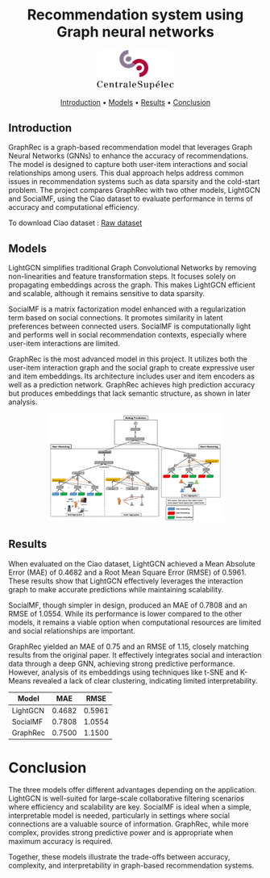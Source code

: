 <h1 align="center">Recommendation system using Graph neural networks</h1>

<p align="center">
  <img src="Docs/Logo_CentraleSupelec.png" width="30%" />
</p>

<div align="center">
    <a href="#introduction">Introduction</a> •
    <a href="#models">Models</a> •
    <a href="#results">Results</a> •
    <a href="#conclusion">Conclusion</a>
</div>


## Introduction

GraphRec is a graph-based recommendation model that leverages Graph Neural Networks (GNNs) to enhance the accuracy of recommendations. The model is designed to capture both user-item interactions and social relationships among users. This dual approach helps address common issues in recommendation systems such as data sparsity and the cold-start problem. The project compares GraphRec with two other models, LightGCN and SocialMF, using the Ciao dataset to evaluate performance in terms of accuracy and computational efficiency.

To download Ciao dataset : [Raw dataset](https://www.cse.msu.edu/~tangjili/Ciao.rar) 

## Models

LightGCN simplifies traditional Graph Convolutional Networks by removing non-linearities and feature transformation steps. It focuses solely on propagating embeddings across the graph. This makes LightGCN efficient and scalable, although it remains sensitive to data sparsity.

SocialMF is a matrix factorization model enhanced with a regularization term based on social connections. It promotes similarity in latent preferences between connected users. SocialMF is computationally light and performs well in social recommendation contexts, especially where user-item interactions are limited.

GraphRec is the most advanced model in this project. It utilizes both the user-item interaction graph and the social graph to create expressive user and item embeddings. Its architecture includes user and item encoders as well as a prediction network. GraphRec achieves high prediction accuracy but produces embeddings that lack semantic structure, as shown in later analysis.

<p align="center">
  <img src="Plots/emebdding_structure.png" width="70%" />
</p>


## Results

When evaluated on the Ciao dataset, LightGCN achieved a Mean Absolute Error (MAE) of 0.4682 and a Root Mean Square Error (RMSE) of 0.5961. These results show that LightGCN effectively leverages the interaction graph to make accurate predictions while maintaining scalability.

SocialMF, though simpler in design, produced an MAE of 0.7808 and an RMSE of 1.0554. While its performance is lower compared to the other models, it remains a viable option when computational resources are limited and social relationships are important.

GraphRec yielded an MAE of 0.75 and an RMSE of 1.15, closely matching results from the original paper. It effectively integrates social and interaction data through a deep GNN, achieving strong predictive performance. However, analysis of its embeddings using techniques like t-SNE and K-Means revealed a lack of clear clustering, indicating limited interpretability.

<p align="center">

| Model      | MAE    | RMSE   |
|------------|--------|--------|
| LightGCN   | 0.4682 | 0.5961 |
| SocialMF   | 0.7808 | 1.0554 |
| GraphRec   | 0.7500 | 1.1500 |

</p>

# Conclusion

The three models offer different advantages depending on the application. LightGCN is well-suited for large-scale collaborative filtering scenarios where efficiency and scalability are key. SocialMF is ideal when a simple, interpretable model is needed, particularly in settings where social connections are a valuable source of information. GraphRec, while more complex, provides strong predictive power and is appropriate when maximum accuracy is required.

Together, these models illustrate the trade-offs between accuracy, complexity, and interpretability in graph-based recommendation systems.

